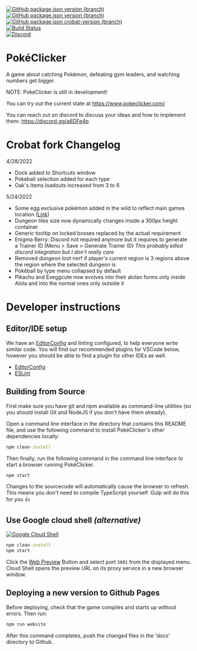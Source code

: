 [![GitHub package.json version (branch)](https://img.shields.io/github/package-json/v/pokeclicker/pokeclicker/develop?label=dev%20version)](https://github.com/pokeclicker/pokeclicker/tree/develop)<br/>
[![GitHub package.json version (branch)](https://img.shields.io/github/package-json/v/pokeclicker/pokeclicker/master?label=live%20version)](https://www.pokeclicker.com/)<br/>
[![GitHub package.json crobat-version (branch)](https://img.shields.io/github/package-json/v/Crobat4/pokeclicker/master?label=Crobat%20version)](https://crobat4.github.io/pokeclicker/)<br/>
[![Build Status](https://img.shields.io/travis/com/pokeclicker/pokeclicker?logo=travis)](https://travis-ci.com/pokeclicker/pokeclicker)<br/>
[![Discord](https://img.shields.io/discord/450412847017754644?color=7289DA&label=Discord&logo=discord)](https://discord.gg/a6DFe4p)

# PokéClicker
A game about catching Pokémon, defeating gym leaders, and watching numbers get bigger.

NOTE: PokéClicker is still in development!

You can try out the current state at https://www.pokeclicker.com/

You can reach out on discord to discuss your ideas and how to implement them: https://discord.gg/a6DFe4p

# Crobat fork Changelog
4/28/2022
* Dock added to Shortcuts window
* Pokeball selection added for each type
* Oak's Items loadouts increased from 3 to 6

5/24/2022
* Some egg exclusive pokémon added in the wild to reflect main games location ([Link](eggExclusives.md))
* Dungeon tiles size now dynamically changes inside a 300px height container
* Generic tooltip on locked bosses replaced by the actual requirement
* Enigma Berry: Discord not required anymore but it requires to generate a Trainer ID (Menu > Save > Generate Trainer ID) *This probably killed discord integration but I don't really care*
* Removed dungeon loot nerf if player's current region is 3 regions above the region where the selected dungeon is
* Pokéball by type menu collapsed by default
* Pikachu and Exeggcute now evolves into their alolan forms only inside Alola and into the normal ones only outside it

# Developer instructions

## Editor/IDE setup

We have an [EditorConfig](https://editorconfig.org/) and linting configured, to help everyone write similar code. You will find our recommended plugins for VSCode below, however you should be able to find a plugin for other IDEs as well.

* [EditorConfig](https://marketplace.visualstudio.com/items?itemName=EditorConfig.EditorConfig)
* [ESLint](https://marketplace.visualstudio.com/items?itemName=dbaeumer.vscode-eslint)

## Building from Source

First make sure you have git and npm available as command-line utilities (so you should install Git and NodeJS if you don't have them already).

Open a command line interface in the directory that contains this README file, and use the following command to install PokéClicker's other dependencies locally:
```cmd
npm clean-install
```

Then finally, run the following command in the command line interface to start a browser running PokéClicker.
```cmd
npm start
```

Changes to the sourcecode will automatically cause the browser to refresh.
This means you don't need to compile TypeScript yourself. Gulp will do this for you :thumbsup:


## Use Google cloud shell _(alternative)_
[![Google Cloud Shell](https://gstatic.com/cloudssh/images/open-btn.png)](https://console.cloud.google.com/cloudshell/open?git_repo=https://github.com/pokeclicker/pokeclicker&git_branch=develop&page=editor&open_in_editor=README.md)
```cmd
npm clean-install
npm start
```
Click the [Web Preview](https://cloud.google.com/shell/docs/using-web-preview) Button and select port `3001` from the displayed menu.
Cloud Shell opens the preview URL on its proxy service in a new browser window.

## Deploying a new version to Github Pages
Before deploying, check that the game compiles and starts up without errors. Then run:
```cmd
npm run website
```

After this command completes, push the changed files in the 'docs' directory to Github.
